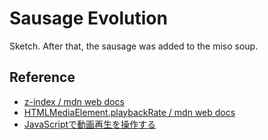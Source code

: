 # Sausage Evolution
Sketch. After that, the sausage was added to the miso soup.

## Reference
- [z-index / mdn web docs](https://developer.mozilla.org/ja/docs/Web/CSS/z-index)
- [HTMLMediaElement.playbackRate / mdn web docs](https://developer.mozilla.org/ja/docs/Web/API/HTMLMediaElement/playbackRate)
- [JavaScriptで動画再生を操作する](https://qiita.com/iiishokoiii/items/3037d6d01248502aee68)